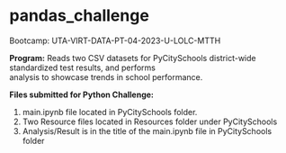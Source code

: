 # pandas_challenge
Bootcamp: UTA-VIRT-DATA-PT-04-2023-U-LOLC-MTTH

<b>Program:</b> Reads two CSV datasets for PyCitySchools district-wide standardized test results, and performs  <br>
analysis to showcase trends in school performance.<br>

<b>Files submitted for Python Challenge:</b>
1. main.ipynb file located in PyCitySchools folder.<br>
2. Two Resource files located in Resources folder under PyCitySchools<br>
3. Analysis/Result is in the title of the main.ipynb file in PyCitySchools folder<br>

